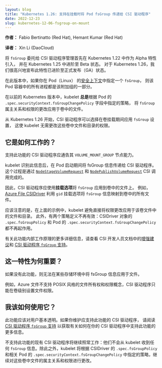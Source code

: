 ```yaml
---
layout: blog
title: "Kubernetes 1.26: 支持在挂载时将 Pod fsGroup 传递给 CSI 驱动程序"
date: 2022-12-23
slug: kubernetes-12-06-fsgroup-on-mount
---
```


<!--
layout: blog
title: "Kubernetes 1.26: Support for Passing Pod fsGroup to CSI Drivers At Mount Time"
date: 2022-12-23
slug: kubernetes-12-06-fsgroup-on-mount
-->

<!--
**Authors:** Fabio Bertinatto (Red Hat), Hemant Kumar (Red Hat)
-->
**作者：** Fabio Bertinatto (Red Hat), Hemant Kumar (Red Hat)

**译者：** Xin Li (DaoCloud)

<!--
Delegation of `fsGroup` to CSI drivers was first introduced as alpha in Kubernetes 1.22,
and graduated to beta in Kubernetes 1.25.
For Kubernetes 1.26, we are happy to announce that this feature has graduated to
General Availability (GA). 

In this release, if you specify a `fsGroup` in the
[security context](/docs/tasks/configure-pod-container/security-context/#set-the-security-context-for-a-pod),
for a (Linux) Pod, all processes in the pod's containers are part of the additional group
that you specified.
-->
将 `fsGroup` 委托给 CSI 驱动程序管理首先在 Kubernetes 1.22 中作为 Alpha 特性引入，
并在 Kubernetes 1.25 中进阶至 Beta 状态。
对于 Kubernetes 1.26，我们很高兴地宣布此特性已进阶至正式发布（GA）状态。

在此版本中，如果你在 Pod（Linux）
的[安全上下文](/zh-cn/docs/tasks/configure-pod-container/security-context/#set-the-security-context-for-a-pod)中指定一个 `fsGroup`，
则该 Pod 容器中的所有进程都是该附加组的一部分。

<!--
In previous Kubernetes releases, the kubelet would *always* apply the
`fsGroup` ownership and permission changes to files in the volume according to the policy
you specified in the Pod's `.spec.securityContext.fsGroupChangePolicy` field.

Starting with Kubernetes 1.26, CSI drivers have the option to apply the `fsGroup` settings during 
volume mount time, which frees the kubelet from changing the permissions of files and directories
in those volumes.
-->
在以前的 Kubernetes 版本中，kubelet **总是**根据 Pod 的
`.spec.securityContext.fsGroupChangePolicy` 字段中指定的策略，
将 `fsGroup` 属主关系和权限的更改应用于卷中的文件。

从 Kubernetes 1.26 开始，CSI 驱动程序可以选择在卷挂载期间应用 `fsGroup` 设置，
这使 kubelet 无需更改这些卷中文件和目录的权限。

<!--
## How does it work?

CSI drivers that support this feature should advertise the
[`VOLUME_MOUNT_GROUP`](https://github.com/container-storage-interface/spec/blob/master/spec.md#nodegetcapabilities) node capability.
-->
## 它是如何工作的？

支持此功能的 CSI 驱动程序应通告其 `VOLUME_MOUNT_GROUP` 节点能力。

<!--
After recognizing this information, the kubelet passes the `fsGroup` information to
the CSI driver during pod startup. This is done through the
[`NodeStageVolumeRequest`](https://github.com/container-storage-interface/spec/blob/v1.7.0/spec.md#nodestagevolume) and
[`NodePublishVolumeRequest`](https://github.com/container-storage-interface/spec/blob/v1.7.0/spec.md#nodepublishvolume)
CSI calls.

Consequently, the CSI driver is expected to apply the `fsGroup` to the files in the volume using a
_mount option_. As an example, [Azure File CSIDriver](https://github.com/kubernetes-sigs/azurefile-csi-driver) utilizes the `gid` mount option to map
the `fsGroup` information to all the files in the volume.
-->
kubelet 识别此信息后，在 Pod 启动期间将 fsGroup 信息传递给 CSI 驱动程序。
这个过程是通过 [`NodeStageVolumeRequest`](https://github.com/container-storage-interface/spec/blob/v1.7.0/spec.md#nodestagevolume)
和 [`NodePublishVolumeRequest`](https://github.com/container-storage-interface/spec/blob/v1.7.0/spec.md#nodepublishvolume)
CSI 调用完成的。

因此，CSI 驱动程序应使用**挂载选项**将 `fsGroup` 应用到卷中的文件上。
例如，[Azure File CSIDriver](https://github.com/kubernetes-sigs/azurefile-csi-driver)
利用 `gid` 挂载选项将 `fsGroup` 信息映射到卷中的所有文件。

<!--
It should be noted that in the example above the kubelet refrains from directly
applying the permission changes into the files and directories in that volume files. 
Additionally, two policy definitions no longer have an effect: neither
`.spec.fsGroupPolicy` for the CSIDriver object, nor
`.spec.securityContext.fsGroupChangePolicy` for the Pod.

For more details about the inner workings of this feature, check out the
[enhancement proposal](https://github.com/kubernetes/enhancements/blob/master/keps/sig-storage/2317-fsgroup-on-mount/)
and the [CSI Driver `fsGroup` Support](https://kubernetes-csi.github.io/docs/support-fsgroup.html)
in the CSI developer documentation.
-->
应该注意的是，在上面的示例中，kubelet 避免直接将权限更改应用于该卷文件中的文件和目录。
此外，有两个策略定义不再有效：CSIDriver 对象的 `.spec.fsGroupPolicy` 和
Pod 的 `.spec.securityContext.fsGroupChangePolicy` 都不再起作用。

有关此功能内部工作原理的更多详细信息，请查看 CSI
开发人员文档中的[增强建议](https://github.com/kubernetes/enhancements/blob/master/keps/sig-storage/2317-fsgroup-on-mount/)和
[CSI 驱动程序 `fsGroup` 支持](https://kubernetes-csi.github.io/docs/support-fsgroup.html)。

<!--
## Why is it important?

Without this feature, applying the fsGroup information to files is not possible in certain storage environments.

For instance, Azure File does not support a concept of POSIX-style ownership and permissions
of files. The CSI driver is only able to set the file permissions at the volume level.
-->
## 这一特性为何重要？

如果没有此功能，则无法在某些存储环境中将 fsGroup 信息应用于文件。

例如，Azure 文件不支持 POSIX 风格的文件所有权和权限概念，CSI 驱动程序只能在卷级别设置文件权限。

<!--
## How do I use it?

This feature should be mostly transparent to users. If you maintain a CSI driver that should
support this feature, read
[CSI Driver `fsGroup` Support](https://kubernetes-csi.github.io/docs/support-fsgroup.html)
for more information on how to support this feature in your CSI driver.

Existing CSI drivers that do not support this feature will continue to work as usual:
they will not receive any `fsGroup` information from the kubelet. In addition to that,
the kubelet will continue to perform the ownership and permissions changes to files
for those volumes, according to the policies specified in `.spec.fsGroupPolicy` for the
CSIDriver and `.spec.securityContext.fsGroupChangePolicy` for the relevant Pod.
-->
## 我该如何使用它？

此功能应该对用户基本透明。如果你维护应支持此功能的 CSI 驱动程序，
请阅读 [CSI 驱动程序 `fsGroup` 支持](https://kubernetes-csi.github.io/docs/support-fsgroup.html)
以获取有关如何在你的 CSI 驱动程序中支持此功能的更多信息。

不支持此功能的现有 CSI 驱动程序将继续照常工作：他们不会从 kubelet 收到任何
`fsGroup` 信息。除此之外，kubelet 将根据 CSIDriver 的
`.spec.fsGroupPolicy` 和相关 Pod 的 `.spec.securityContext.fsGroupChangePolicy`
中指定的策略，继续对这些卷中文件的属主关系和权限进行更改。